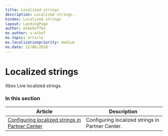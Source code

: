 ```yaml
---
title: Localized strings
description: Localized strings.
kindex: Localized strings
layout: LandingPage
author: mikehoffms
ms.author: v-mihof
ms.topic: article
ms.localizationpriority: medium
ms.date: 12/06/2018
---
```


# Localized strings

Xbox Live localized strings.


### In this section

| Article | Description |
|---------|-------------|
| [Configuring localized strings in Partner Center](live-localized-strings-config.md) | Configuring localized strings in Partner Center. |
